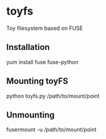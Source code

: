 # toyfs
Toy filesystem based on FUSE

## Installation
  yum install fuse fuse-python

## Mounting toyFS
  python toyfs.py /path/to/mount/point

## Unmounting
  fusermount -u /path/to/mount/point
